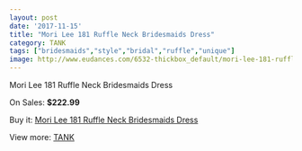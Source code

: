 ```yaml
---
layout: post
date: '2017-11-15'
title: "Mori Lee 181 Ruffle Neck Bridesmaids Dress"
category: TANK
tags: ["bridesmaids","style","bridal","ruffle","unique"]
image: http://www.eudances.com/6532-thickbox_default/mori-lee-181-ruffle-neck-bridesmaids-dress.jpg
---
```

Mori Lee 181 Ruffle Neck Bridesmaids Dress

On Sales: **$222.99**
<a href="https://www.eudances.com/en/tank/2395-mori-lee-181-ruffle-neck-bridesmaids-dress.html"><amp-img layout="responsive" width="600" height="600" src="//www.eudances.com/6532-thickbox_default/mori-lee-181-ruffle-neck-bridesmaids-dress.jpg" alt="Mori Lee 181 Ruffle Neck Bridesmaids Dress 0" /></a>

Buy it: [Mori Lee 181 Ruffle Neck Bridesmaids Dress](https://www.eudances.com/en/tank/2395-mori-lee-181-ruffle-neck-bridesmaids-dress.html "Mori Lee 181 Ruffle Neck Bridesmaids Dress")

View more: [TANK](https://www.eudances.com/en/28-tank "TANK")